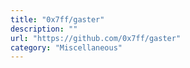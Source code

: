 ```yaml
---
title: "0x7ff/gaster"
description: ""
url: "https://github.com/0x7ff/gaster"
category: "Miscellaneous"
---
```

